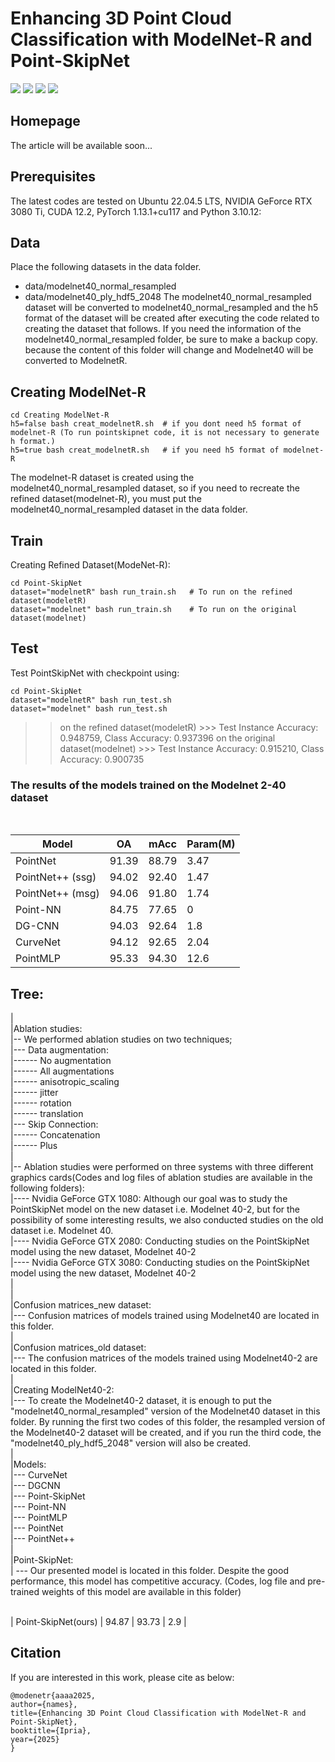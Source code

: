 # Enhancing 3D Point Cloud Classification with ModelNet-R and Point-SkipNet

<p>
<a href="https://arxiv.org/pdf/2302.14673.pdf">
    <img src="https://img.shields.io/badge/PDF-arXiv-brightgreen" /></a>
<a href="https://m-saeid.github.io/publications/ModelNet-R.html">
    <img src="https://img.shields.io/badge/Project-Homepage-red" /></a>
<a href="https://pytorch.org/">
    <img src="https://img.shields.io/badge/Framework-PyTorch-orange" /></a>
<a href="https://github.com/JunweiZheng93/APES/blob/main/LICENSE">
    <img src="https://img.shields.io/badge/License-Apache_2.0-blue.svg" /></a>
</p>

## Homepage
<!-- For more information about the project, please refer to our [project homepage](). -->
The article will be available soon...

## Prerequisites
The latest codes are tested on Ubuntu 22.04.5 LTS, NVIDIA GeForce RTX 3080 Ti, CUDA 12.2, PyTorch 1.13.1+cu117 and Python 3.10.12: 
<!--```shell
conda install pytorch==2.0.0 pytorch-cuda=11.7 -c pytorch -c nvidia -y
pip install -r requirements.txt
```-->

## Data
Place the following datasets in the data folder. 
* data/modelnet40_normal_resampled
* data/modelnet40_ply_hdf5_2048
The modelnet40_normal_resampled dataset will be converted to modelnet40_normal_resampled and the h5 format of the dataset will be created after executing the code related to creating the dataset that follows.
If you need the information of the modelnet40_normal_resampled folder, be sure to make a backup copy. because the content of this folder will change and Modelnet40 will be converted to ModelnetR.


## Creating ModelNet-R
```shell
cd Creating ModelNet-R
h5=false bash creat_modelnetR.sh  # if you dont need h5 format of modelnet-R (To run pointskipnet code, it is not necessary to generate h format.)
h5=true bash creat_modelnetR.sh   # if you need h5 format of modelnet-R
```
The modelnet-R dataset is created using the modelnet40_normal_resampled dataset, so if you need to recreate the refined dataset(modelnet-R), you must put the modelnet40_normal_resampled dataset in the data folder.

## Train

Creating Refined Dataset(ModeNet-R):
```shell
cd Point-SkipNet
dataset="modelnetR" bash run_train.sh   # To run on the refined dataset(modeletR)
dataset="modelnet" bash run_train.sh    # To run on the original dataset(modelnet)
```


## Test

Test PointSkipNet with checkpoint using:
```shell
cd Point-SkipNet
dataset="modelnetR" bash run_test.sh
dataset="modelnet" bash run_test.sh
```
>> on the refined dataset(modeletR) >>> Test Instance Accuracy: 0.948759, Class Accuracy: 0.937396
>> on the original dataset(modelnet) >>> Test Instance Accuracy: 0.915210, Class Accuracy: 0.900735


### The results of the models trained on the Modelnet 2-40 dataset
<br />

|     Model     |       OA      |      mAcc     |   Param(M)    |
| ------------- | ------------- | ------------- | ------------- |
| PointNet  | 91.39  | 88.79  | 3.47  |
| PointNet++ (ssg)  | 94.02  | 92.40  | 1.47  |
| PointNet++ (msg)  | 94.06  | 91.80  | 1.74  |
| Point-NN  | 84.75  | 77.65  | 0  |
| DG-CNN  | 94.03  | 92.64  | 1.8  |
| CurveNet  | 94.12  | 92.65  | 2.04  |
| PointMLP  | 95.33  | 94.30  | 12.6  |


## Tree:
|<br />
|Ablation studies: <br />
|-- We performed ablation studies on two techniques;<br />
|--- Data augmentation:<br />
|------ No augmentation<br />
|------ All augmentations<br />
|------ anisotropic_scaling<br />
|------ jitter<br />
|------ rotation<br />
|------ translation<br />
|--- Skip Connection:<br />
|------ Concatenation<br />
|------ Plus<br />
|<br />
|-- Ablation studies were performed on three systems with three different graphics cards(Codes and log files of ablation studies are available in the following folders):<br />
|---- Nvidia GeForce GTX 1080: Although our goal was to study the PointSkipNet model on the new dataset i.e. Modelnet 40-2, but for the possibility of some interesting results, we also conducted studies on the old dataset i.e. Modelnet 40.<br />
|---- Nvidia GeForce GTX 2080: Conducting studies on the PointSkipNet model using the new dataset, Modelnet 40-2<br />
|---- Nvidia GeForce GTX 3080: Conducting studies on the PointSkipNet model using the new dataset, Modelnet 40-2<br />
|<br />
|<br />
|Confusion matrices_new dataset:<br />
|--- Confusion matrices of models trained using Modelnet40 are located in this folder.<br />
|<br />
|Confusion matrices_old dataset:<br />
|--- The confusion matrices of the models trained using Modelnet40-2 are located in this folder.<br />
|<br />
|Creating ModelNet40-2:<br />
|--- To create the Modelnet40-2 dataset, it is enough to put the "modelnet40_normal_resampled" version of the Modelnet40 dataset in this folder. By running the first two codes of this folder, the resampled version of the Modelnet40-2 dataset will be created, and if you run the third code, the "modelnet40_ply_hdf5_2048" version will also be created.<br />
|<br />
|Models: <br />
|--- CurveNet<br />
|--- DGCNN<br />
|--- Point-SkipNet<br />
|--- Point-NN<br />
|--- PointMLP<br />
|--- PointNet<br />
|--- PointNet++<br />
|<br />
|Point-SkipNet:<br />
| --- Our presented model is located in this folder. Despite the good performance, this model has competitive accuracy. (Codes, log file and pre-trained weights of this model are available in this folder)
<br />
<br />

| Point-SkipNet(ours)  | 94.87  | 93.73  | 2.9  |

## Citation

If you are interested in this work, please cite as below:

```text
@modenetr{aaaa2025,
author={names},
title={Enhancing 3D Point Cloud Classification with ModelNet-R and Point-SkipNet},
booktitle={Ipria},
year={2025}
}
```
